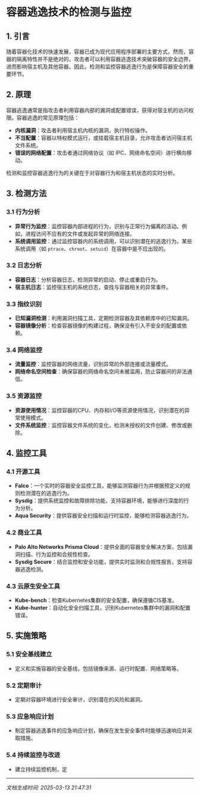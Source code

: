 # 容器逃逸技术的检测与监控

## 1. 引言

随着容器化技术的快速发展，容器已成为现代应用程序部署的主要方式。然而，容器的隔离特性并不是绝对的，攻击者可以利用容器逃逸技术突破容器的安全边界，进而影响宿主机及其他容器。因此，检测和监控容器逃逸行为是保障容器安全的重要环节。

## 2. 原理

容器逃逸通常是指攻击者利用容器内部的漏洞或配置错误，获得对宿主机的访问权限。容器逃逸的常见原理包括：

- **内核漏洞**：攻击者利用宿主机内核的漏洞，执行特权操作。
- **不当配置**：容器以特权模式运行，或挂载宿主机目录，允许攻击者访问宿主机文件系统。
- **错误的网络配置**：攻击者通过网络协议（如 IPC、网络命名空间）进行横向移动。

检测和监控容器逃逸行为的关键在于对容器行为和宿主机状态的实时分析。

## 3. 检测方法

### 3.1 行为分析

- **异常行为监控**：监控容器内部进程的行为，识别与正常行为偏离的活动。例如，进程访问不应有的文件或发起异常的网络连接。
- **系统调用监控**：通过监控容器内的系统调用，可以识别潜在的逃逸行为。某些系统调用（如 `ptrace`、`chroot`、`setuid`）在容器中是不应出现的。

### 3.2 日志分析

- **容器日志**：分析容器日志，检测异常的启动、停止或重启行为。
- **宿主机日志**：监控宿主机的系统日志，查找与容器相关的异常事件。

### 3.3 指纹识别

- **已知漏洞检测**：利用漏洞扫描工具，定期检测容器及其依赖库中的已知漏洞。
- **容器镜像分析**：检查容器镜像的构建过程，确保没有引入不安全的配置或依赖。

### 3.4 网络监控

- **流量监控**：监控容器的网络流量，识别异常的外部连接或流量模式。
- **网络命名空间检查**：确保容器的网络命名空间未被滥用，防止容器间的非法通信。

### 3.5 资源监控

- **资源使用情况**：监控容器的CPU、内存和I/O等资源使用情况，识别潜在的异常使用模式。
- **文件系统监控**：监控容器文件系统的变化，检测未授权的文件创建、修改或删除。

## 4. 监控工具

### 4.1 开源工具

- **Falco**：一个实时的容器安全监控工具，能够监测容器行为并根据预定义的规则检测潜在的逃逸行为。
- **Sysdig**：提供系统监控和故障排除功能，支持容器环境，能够进行深度的行为分析。
- **Aqua Security**：提供容器安全扫描和运行时监控，能够检测容器逃逸行为。

### 4.2 商业工具

- **Palo Alto Networks Prisma Cloud**：提供全面的容器安全解决方案，包括漏洞扫描、行为监控和合规性检查。
- **Sysdig Secure**：结合监控和安全功能，提供实时监测和合规性报告，支持容器逃逸检测。

### 4.3 云原生安全工具

- **Kube-bench**：检查Kubernetes集群的安全配置，确保遵循CIS基准。
- **Kube-hunter**：自动化安全扫描工具，识别Kubernetes集群中的漏洞和配置错误。

## 5. 实施策略

### 5.1 安全基线建立

- 定义和实施容器的安全基线，包括镜像来源、运行时配置、网络策略等。

### 5.2 定期审计

- 定期对容器环境进行安全审计，识别潜在的风险和漏洞。

### 5.3 应急响应计划

- 制定容器逃逸事件的应急响应计划，确保在发生安全事件时能够迅速响应并采取措施。

### 5.4 持续监控与改进

- 建立持续监控机制，定

---

*文档生成时间: 2025-03-13 21:47:31*
